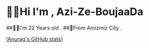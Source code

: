 # 👨‍💻Hi I'm , Azi-Ze-BoujaaDa

##🙋‍♂️I'm 22 Years old .
##🌄From Amizmiz City .

[!Anurag's GitHub stats](https://github-readme-stats.vercel.app/api?username=Azi-Ze-BoujaaDa&hide=contribs,prs)]
